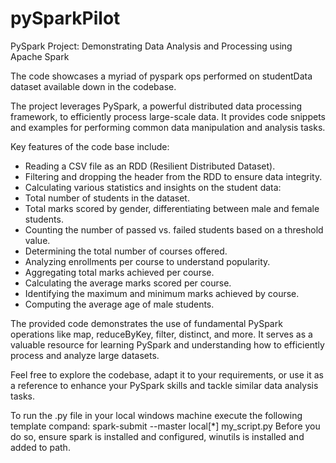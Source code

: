 # pySparkPilot
PySpark Project: Demonstrating Data Analysis and Processing using Apache Spark

The code showcases a myriad of pyspark ops performed on studentData dataset available down in the codebase. 

The project leverages PySpark, a powerful distributed data processing framework, to efficiently process large-scale data. It provides code snippets and examples for performing common data manipulation and analysis tasks.

Key features of the code base include:
- Reading a CSV file as an RDD (Resilient Distributed Dataset).
- Filtering and dropping the header from the RDD to ensure data integrity.
- Calculating various statistics and insights on the student data:
- Total number of students in the dataset.
- Total marks scored by gender, differentiating between male and female students.
- Counting the number of passed vs. failed students based on a threshold value.
- Determining the total number of courses offered.
- Analyzing enrollments per course to understand popularity.
- Aggregating total marks achieved per course.
- Calculating the average marks scored per course.
- Identifying the maximum and minimum marks achieved by course.
- Computing the average age of male students.

The provided code demonstrates the use of fundamental PySpark operations like map, reduceByKey, filter, distinct, and more. It serves as a valuable resource for learning PySpark and understanding how to efficiently process and analyze large datasets.

Feel free to explore the codebase, adapt it to your requirements, or use it as a reference to enhance your PySpark skills and tackle similar data analysis tasks.

To run the .py file in your local windows machine execute the following template compand: 
spark-submit --master local[*] my_script.py
Before you do so, ensure spark is installed and configured, winutils is installed and added to path. 
